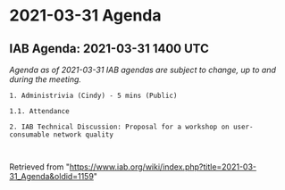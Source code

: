 




2021-03-31 Agenda
=================





IAB Agenda: 2021-03-31 1400 UTC
-------------------------------


*Agenda as of 2021-03-31 IAB agendas are subject to change, up to and during the meeting.*




```
1. Administrivia (Cindy) - 5 mins (Public)

1.1. Attendance

2. IAB Technical Discussion: Proposal for a workshop on user-consumable network quality



```





Retrieved from "<https://www.iab.org/wiki/index.php?title=2021-03-31_Agenda&oldid=1159>"



